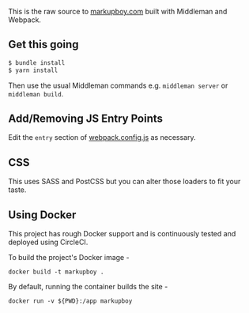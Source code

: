 This is the raw source to [markupboy.com](http://markupboy.com) built with Middleman and Webpack.

## Get this going

```sh
$ bundle install
$ yarn install
```

Then use the usual Middleman commands e.g. `middleman server` or `middleman build`.

## Add/Removing JS Entry Points

Edit the `entry` section of [webpack.config.js](webpack.config.js) as necessary.

## CSS

This uses SASS and PostCSS but you can alter those loaders to fit your taste.

## Using Docker

This project has rough Docker support and is continuously tested and deployed using CircleCI.

To build the project's Docker image -

`docker build -t markupboy .`

By default, running the container builds the site -

`docker run -v ${PWD}:/app markupboy`
